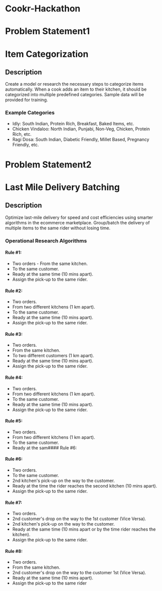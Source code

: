 # Cookr-Hackathon
# Problem Statement1
# Item Categorization 

## Description
Create a model or research the necessary steps to categorize items automatically. When a cook adds an item to their kitchen, it should be categorized into multiple predefined categories. Sample data will be provided for training.

### Example Categories
- Idly: South Indian, Protein Rich, Breakfast, Baked Items, etc.
- Chicken Vindaloo: North Indian, Punjabi, Non-Veg, Chicken, Protein Rich, etc.
- Ragi Dosa: South Indian, Diabetic Friendly, Millet Based, Pregnancy Friendly, etc.
  
# Problem Statement2
# Last Mile Delivery Batching 
## Description
Optimize last-mile delivery for speed and cost efficiencies using smarter algorithms in the ecommerce marketplace. Group/batch the delivery of multiple items to the same rider without losing time.

### Operational Research Algorithms
#### Rule #1:
- Two orders - From the same kitchen.
- To the same customer.
- Ready at the same time (10 mins apart).
- Assign the pick-up to the same rider.
#### Rule #2:
- Two orders.
- From two different kitchens (1 km apart).
- To the same customer.
- Ready at the same time (10 mins apart).
- Assign the pick-up to the same rider.
#### Rule #3:
- Two orders.
- From the same kitchen.
- To two different customers (1 km apart).
- Ready at the same time (10 mins apart).
- Assign the pick-up to the same rider.
#### Rule #4:
- Two orders.
- From two different kitchens (1 km apart).
- To the same customer.
- Ready at the same time (10 mins apart).
- Assign the pick-up to the same rider.

#### Rule #5:

- Two orders.
- From two different kitchens (1 km apart).
- To the same customer.
- Ready at the sam#### Rule #6:

#### Rule #6:
- Two orders.
- To the same customer.
- 2nd kitchen's pick-up on the way to the customer.
- Ready at the time the rider reaches the second kitchen (10 mins apart).
- Assign the pick-up to the same rider.

#### Rule #7:

- Two orders.
- 2nd customer's drop on the way to the 1st customer (Vice Versa).
- 2nd kitchen's pick-up on the way to the customer.
- Ready at the same time (10 mins apart or by the time rider reaches the kitchen).
- Assign the pick-up to the same rider.

#### Rule #8:

- Two orders.
- From the same kitchen.
- 2nd customer's drop on the way to the customer 1st (Vice Versa).
- Ready at the same time (10 mins apart).
- Assign the pick-up to the same rider
